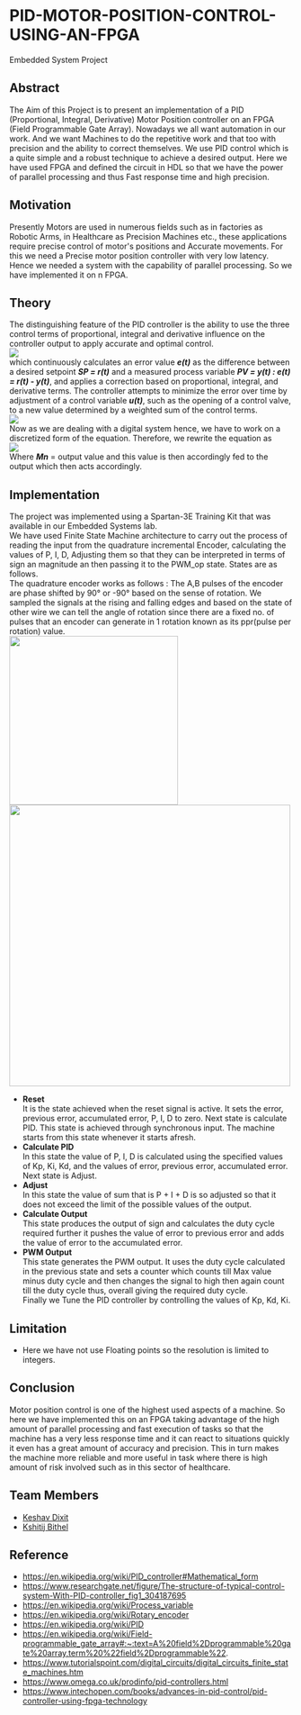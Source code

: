 # PID-MOTOR-POSITION-CONTROL-USING-AN-FPGA
Embedded System Project
## Abstract
The Aim of this Project is to present an implementation of a PID (Proportional, Integral, Derivative) Motor Position controller on an FPGA (Field Programmable Gate Array). Nowadays we all want automation in our work. And we want Machines to do the repetitive work and that too with precision and the ability to correct themselves. We use PID control which is a quite simple and a robust technique to achieve a desired output. Here we have used FPGA and defined the circuit in HDL so that we have the power of parallel processing and thus Fast response time and high precision.
## Motivation
Presently Motors are used in numerous fields such as in factories as Robotic Arms, in Healthcare as Precision Machines etc., these applications require precise control of motor's positions and Accurate movements. For this we need a Precise motor position controller with very low latency. Hence we needed a system with the capability of parallel processing. So we have implemented it on n FPGA.
## Theory
The distinguishing feature of the PID controller is the ability to use the three control terms of proportional, integral and derivative influence on the controller output to apply accurate and optimal control. </br>![](https://github.com/Keshav242/PID-MOTOR-POSITION-CONTROL-USING-AN-FPGA/blob/main/Images%20and%20Videos/Images/PID_control.png)</br>
which continuously calculates an error value ***e(t)*** as the difference between a desired setpoint ***SP = r(t)*** and a measured process variable ***PV = y(t) : e(t) = r(t) - y(t)***, and applies a correction based on proportional, integral, and derivative terms. The controller attempts to minimize the error over time by adjustment of a control variable ***u(t)***, such as the opening of a control valve, to a new value determined by a weighted sum of the control terms. </br>![](https://github.com/Keshav242/PID-MOTOR-POSITION-CONTROL-USING-AN-FPGA/blob/main/Images%20and%20Videos/Images/PID_formula.png)</br>
Now as we are dealing with a digital system hence, we have to work on a discretized form of the equation. Therefore, we rewrite the equation as </br>![](https://github.com/Keshav242/PID-MOTOR-POSITION-CONTROL-USING-AN-FPGA/blob/main/Images%20and%20Videos/Images/Discrete_PID.png)</br>
Where ***Mn*** = output value and this value is then accordingly fed to the output which then acts accordingly.
## Implementation
The project was implemented using a Spartan-3E Training Kit that was available in our Embedded Systems lab.</br>
We have used Finite State Machine architecture to carry out the process of reading the input from the quadrature incremental Encoder, calculating the values of P, I, D, Adjusting them so that they can be interpreted in terms of sign an magnitude an then passing it to the PWM_op state. States are as follows.</br>
The quadrature encoder works as follows : The A,B pulses of the encoder are phase shifted by 90° or -90° based on the sense of rotation. We sampled the signals at the rising and falling edges and based on the state of other wire we can tell the angle of rotation since there are a fixed no. of pulses that an encoder can generate in 1 rotation known as its ppr(pulse per rotation) value. </br>
<img src = "https://github.com/Keshav242/PID-MOTOR-POSITION-CONTROL-USING-AN-FPGA/blob/main/Images%20and%20Videos/Images/Incremental_directional_encoder.gif" width = "300" /><img src = "https://howtomechatronics.com/wp-content/uploads/2016/07/Rotary-Encoder-Output-Signal-Working-Principle-Photo-.png" width = "500" />
- **Reset** </br>
It is the state achieved when the reset signal is active. It sets the error, previous error, accumulated error, P, I, D to zero. Next state is calculate PID. This state is achieved through synchronous input. The machine starts from this state whenever it starts afresh.
- **Calculate PID**</br>
In this state the value of P, I, D is calculated using the specified values of Kp, Ki, Kd, and the values of error, previous error, accumulated error. Next state is Adjust.
- **Adjust**</br>
In this state the value of sum that is P + I + D is so adjusted so that it does not exceed the limit of the possible values of the output.
- **Calculate Output**</br>
This state produces the output of sign and calculates the duty cycle required further it pushes the value of error to previous error and adds the value of error to the accumulated error.
- **PWM Output**</br>
This state generates the PWM output. It uses the duty cycle calculated in the previous state and sets a counter which counts till Max value minus duty cycle and then changes the signal to high then again count till the duty cycle thus, overall giving the required duty cycle.</br>
Finally we Tune the PID controller by controlling the values of Kp, Kd, Ki.
## Limitation
- Here we have not use Floating points so the resolution is limited to integers.
## Conclusion
Motor position control is one of the highest used aspects of a machine. So here we have implemented this on an FPGA taking advantage of the high amount of parallel processing and fast execution of tasks so that the machine has a very less response time and it can react to situations quickly it even has a great amount of accuracy and precision. This in turn makes the machine more reliable and more useful in task where there is high amount of risk involved such as in this sector of healthcare.
## Team Members
- [Keshav Dixit](https://github.com/Keshav242)
- [Kshitij Bithel](https://github.com/KSHITIJBITHEL)
## Reference
- https://en.wikipedia.org/wiki/PID_controller#Mathematical_form
- https://www.researchgate.net/figure/The-structure-of-typical-control-system-With-PID-controller_fig1_304187695
- https://en.wikipedia.org/wiki/Process_variable
- https://en.wikipedia.org/wiki/Rotary_encoder
- https://en.wikipedia.org/wiki/PID
- https://en.wikipedia.org/wiki/Field-programmable_gate_array#:~:text=A%20field%2Dprogrammable%20gate%20array,term%20%22field%2Dprogrammable%22.
- https://www.tutorialspoint.com/digital_circuits/digital_circuits_finite_state_machines.htm
- https://www.omega.co.uk/prodinfo/pid-controllers.html
- https://www.intechopen.com/books/advances-in-pid-control/pid-controller-using-fpga-technology
